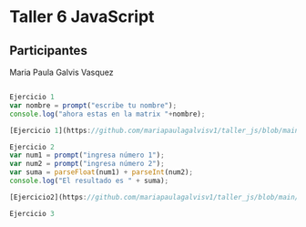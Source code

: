 # Taller 6 JavaScript

## Participantes

Maria Paula Galvis Vasquez

```Javascript

Ejercicio 1
var nombre = prompt("escribe tu nombre");
console.log("ahora estas en la matrix "+nombre);

[Ejercicio 1](https://github.com/mariapaulagalvisv1/taller_js/blob/main/images/ejercicio_1.png)

Ejercicio 2
var num1 = prompt("ingresa número 1");
var num2 = prompt("ingresa número 2");
var suma = parseFloat(num1) + parseInt(num2);
console.log("El resultado es " + suma);

[Ejercicio2](https://github.com/mariapaulagalvisv1/taller_js/blob/main/images/ejercicio_2.png)

Ejercicio 3


```

